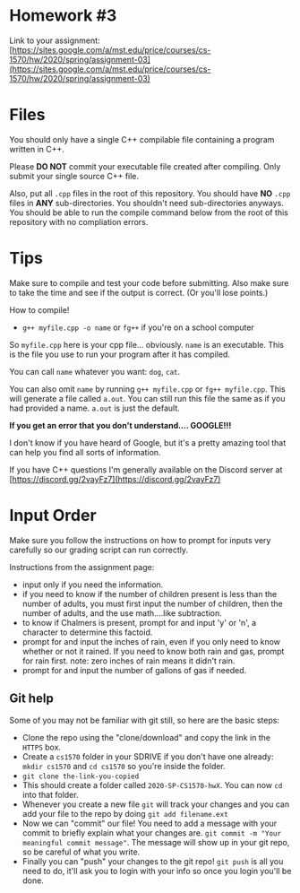 # Homework #3

Link to your assignment:
[https://sites.google.com/a/mst.edu/price/courses/cs-1570/hw/2020/spring/assignment-03](https://sites.google.com/a/mst.edu/price/courses/cs-1570/hw/2020/spring/assignment-03)

# Files

You should only have a single C++ compilable file containing a program written in C++.

Please **DO NOT** commit your executable file created after compiling. Only submit your single source C++ file.

Also, put all `.cpp` files in the root of this repository. You should have **NO** `.cpp` files in **ANY** sub-directories. You shouldn't need sub-directories anyways. You should be able to run the compile command below from the root of this repository with no compliation errors.

# Tips

Make sure to compile and test your code before submitting. Also make sure to take the time and see if the output is correct. (Or you'll lose points.)

How to compile!

  - `g++ myfile.cpp -o name` or `fg++` if you're on a school computer

So `myfile.cpp` here is your cpp file... obviously. `name` is an executable. This is the file you use to run your program after it has compiled.

You can call `name` whatever you want: `dog`, `cat`. 

You can also omit `name` by running `g++ myfile.cpp` or `fg++ myfile.cpp`. This will generate a file called `a.out`. You can still run this file the same as if you had provided a name. `a.out` is just the default.

**If you get an error that you don't understand.... GOOGLE!!!**

I don't know if you have heard of Google, but it's a pretty amazing tool that can help you find all sorts of information.

If you have C++ questions I'm generally available on the Discord server at [https://discord.gg/2vayFz7](https://discord.gg/2vayFz7)

# Input Order

Make sure you follow the instructions on how to prompt for inputs very carefully so our grading script can run correctly.

Instructions from the assignment page:

  - input only if you need the information.
  - if you need to know if the number of children present is less than the number of adults, you must first input the number of children, then the number of adults, and the use math....like subtraction.
  - to know if Chalmers is present, prompt for and input 'y' or 'n', a character to determine this factoid.
  - prompt for and input the inches of rain, even if you only need to know whether or not it rained.  If you need to know both rain and gas, prompt for rain first.  note: zero inches of rain means it didn't rain.
  - prompt for and input the number of gallons of gas if needed.

## Git help

Some of you may not be familiar with git still, so here are the basic steps:
*	Clone the repo using the "clone/download" and copy the link in the `HTTPS` box.
*	Create a `cs1570` folder in your SDRIVE if you don't have one already: `mkdir cs1570` and `cd cs1570` so you're inside the folder.
*	`git clone the-link-you-copied`
*	This should create a folder called `2020-SP-CS1570-hwX`. You can now `cd` into that folder.
*	Whenever you create a new file `git` will track your changes and you can add your file to the repo by doing `git add filename.ext`
*	Now we can "commit" our file! You need to add a message with your commit to briefly explain what your changes are. `git commit -m "Your meaningful commit message"`. The message will show up in your git repo, so be careful of what you write.
*	Finally you can "push" your changes to the git repo! `git push`  is all you need to do, it'll ask you to login with your info so once you login you'll be done.